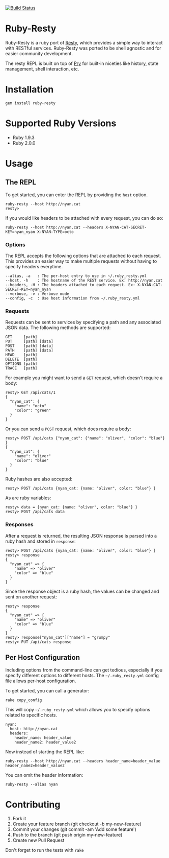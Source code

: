 [![Build Status](https://travis-ci.org/austenito/ruby-resty.png)](https://travis-ci.org/austenito/ruby-resty)

# Ruby-Resty

Ruby-Resty is a ruby port of [Resty][1], which provides a simple way to interact with RESTful services. Ruby-Resty was
ported to be shell agnostic and for easier community development.

The resty REPL is built on top of [Pry][2] for built-in niceties like history, state management, shell interaction, 
etc.

# Installation

```
gem install ruby-resty
```

# Supported Ruby Versions

* Ruby 1.9.3
* Ruby 2.0.0

# Usage

## The REPL

To get started, you can enter the REPL by providing the `host` option.

```
ruby-resty --host http://nyan.cat
resty>
```

If you would like headers to be attached with every request, you can do so:

```
ruby-resty --host http://nyan.cat --headers X-NYAN-CAT-SECRET-KEY=nyan_nyan X-NYAN-TYPE=octo
```

### Options

The REPL accepts the following options that are attached to each request. This provides an easier way to make multiple
requests without having to specify headers everytime.

```
--alias, -a   : The per-host entry to use in ~/.ruby_resty.yml
--host, -h    : The hostname of the REST service. Ex: http://nyan.cat
--headers, -H : The headers attached to each request. Ex: X-NYAN-CAT-SECRET-KEY=nyan_nyan
--verbose, -v : Verbose mode
--config, -c  : Use host information from ~/.ruby_resty.yml
```

### Requests

Requests can be sent to services by specifying a path and any associated JSON data. The following methods are 
supported:

```
GET     [path]
PUT     [path] [data]
POST    [path] [data]
PATH    [path] [data]
HEAD    [path]
DELETE  [path]
OPTIONS [path]
TRACE   [path]
```

For example you might want to send a `GET` request, which doesn't require a body:

```
resty> GET /api/cats/1
{ 
  "nyan_cat": { 
    "name": "octo"
    "color": "green"
  }
}
```

Or you can send a `POST` request, which does require a body:

```
resty> POST /api/cats {"nyan_cat": {"name": "oliver", "color": "blue"} }
{ 
  "nyan_cat": { 
    "name": "oliver"
    "color": "blue"
  }
}
```

Ruby hashes are also accepted:
```
resty> POST /api/cats {nyan_cat: {name: "oliver", color: "blue"} }
```

As are ruby variables:
```
resty> data = {nyan_cat: {name: "oliver", color: "blue"} }
resty> POST /api/cats data
```

### Responses

After a request is returned, the resulting JSON response is parsed into a ruby hash and stored in `response`:

```
resty> POST /api/cats {nyan_cat: {name: "oliver", color: "blue"} }
resty> response
{ 
  "nyan_cat" => { 
    "name" => "oliver"
    "color" => "blue"
  }
}
```

Since the response object is a ruby hash, the values can be changed and sent on another request:

```
resty> response
{ 
  "nyan_cat" => { 
    "name" => "oliver"
    "color" => "blue"
  }
}
resty> response["nyan_cat"]["name"] = "grumpy"
resty> PUT /api/cats response
```

## Per Host Configuration

Including options from the command-line can get tedious, especially if you specify different options to different
hosts. The `~/.ruby_resty.yml` config file allows per-host configuration.

To get started, you can call a generator:

```
rake copy_config
```

This will copy `~/.ruby_resty.yml` which allows you to specify options related to specific hosts.

```
nyan:
  host: http://nyan.cat
  headers:
    header_name: header_value
    header_name2: header_value2
```

Now instead of starting the REPL like:

```
ruby-resty --host http://nyan.cat --headers header_name=header_value header_name2=header_value2
```

You can omit the header information:

```
ruby-resty --alias nyan
```

# Contributing

1. Fork it
2. Create your feature branch (git checkout -b my-new-feature)
3. Commit your changes (git commit -am 'Add some feature')
4. Push to the branch (git push origin my-new-feature)
5. Create new Pull Request

Don't forget to run the tests with `rake`

[1]: https://github.com/micha/resty
[2]: https://github.com/pry/pry
